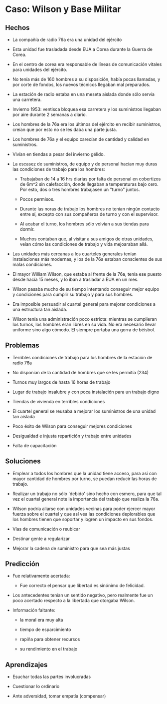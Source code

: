 # Caso: Wilson y Base Militar

## Hechos

- La compañía de radio 76a era una unidad del ejército

- Esta unidad fue trasladada desde EUA a Corea durante la Guerra de Corea.

- En el centro de corea era responsable de líneas de comunicación vitales para unidades del ejército.

- No tenía más de 160 hombres a su disposición, había pocas llamadas, y por corte de fondos, los nuevos técnicos llegaban mal preparados.

- La estación de radio estaba en una meseta aislada donde sólo servía una carretera.

- Invierno 1953: ventisca bloquea esa carretera y los suministros llegaban por aire durante 2 semanas a diario.

- Los hombres de la 76a era los últimos del ejército en recibir suministros, creían que por esto no se les daba una parte justa.

- Los hombres de 76a y el equipo carecían de cantidad y calidad en suministros.

- Vivían en tiendas a pesar del invierno gélido.

- La escasez de suministros, de equipo y de personal hacían muy duras las condiciones de trabajo para los hombres:

    - Trabajaban de 14 a 16 hrs diarias por falta de personal en cobertizos de 6m^2 sin calefacción, donde llegaban a temperaturas bajo cero. Por esto, dos o tres hombres trabajasen un "turno" juntos.

    - Pocos permisos.

    - Durante las noras de trabajo los hombres no tenían ningún contacto entre sí, excepto con sus compañeros de turno y con el supervisor.

    - Al acabar el turno, los hombres sólo volvían a sus tiendas para dormir.

    - Muchos contaban que, al visitar a sus amigos de otras unidades, veían cómo las condiciones de trabajo y vida mejoaraban allá.

- Las unidades más cercanas a los cuarteles generales tenían instalaciones más modernas, y los de la 76a estaban conscientes de sus malas condiciones.

- El mayor William Wilson, que estaba al frente de la 76a, tenía ese puesto desde hacía 15 meses, y lo iban a trasladar a EUA en un mes.

- Wilson pasaba mucho de su tiempo intentando conseguir mejor equipo y condiciones para cumplir su trabajo y para sus hombres.

- Era imposible persuadir al cuartel general para mejorar condiciones a una estructura tan aislada.

- Wilson tenía una administración poco estricta: mientras se cumplieran los turnos, los hombres eran libres en su vida. No era necesario llevar uniforme sino algo cómodo. El siempre portaba una gorra de béisbol.

## Problemas

- Terribles condiciones de trabajo para los hombres de la estación de radio 76a

- No disponían de la cantidad de hombres que se les permitía (234)

- Turnos muy largos de hasta 16 horas de trabajo

- Lugar de trabajo insalubre y con poca instalación para un trabajo digno

- Tiendas de vivienda en terribles condiciones

- El cuartel general se reusaba a mejorar los suministros de una unidad tan aislada

- Poco éxito de Wilson para conseguir mejores condiciones

- Desigualdad e injusta repartición y trabajo entre unidades

- Falta de capacitación

## Soluciones

- Emplear a todos los hombres que la unidad tiene acceso, para así con mayor cantidad de hombres por turno, se puedan reducir las horas de trabajo.

- Realizar un trabajo no sólo 'debido' sino hecho con esmero, para que tal vez el cuartel general note la importancia del trabajo que realiza la 76a.

- Wilson podría aliarse con unidades vecinas para poder ejercer mayor fuerza sobre el cuartel y que así vea las condiciones deplorables que los hombres tienen que soportar y logren un impacto en sus fondos.

- Vías de comunicación o reubicar

- Destinar gente a regularizar 

- Mejorar la cadena de suministro para que sea más justas

## Predicción

- Fue relativamente acertada:

    - Fue correcto el pensar que libertad es sinónimo de felicidad.

- Los antecedentes tenían un sentido negativo, pero realmente fue un poco acertado respecto a la libertada que otorgaba Wilson.

- Información faltante:

    - la moral era muy alta

    - tiempo de esparcimiento

    - rapiña para obtener recursos

    - su rendimiento en el trabajo

## Aprendizajes

- Esuchar todas las partes involucradas

- Cuestionar lo ordinario

- Ante adversidad, tomar empatía (compensar)